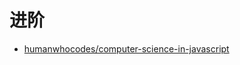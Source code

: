 # 进阶

* [humanwhocodes/computer-science-in-javascript](https://github.com/humanwhocodes/computer-science-in-javascript)
